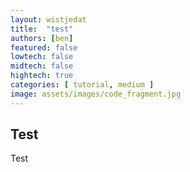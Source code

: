 ```yaml
---
layout: wistjedat
title:  "test"
authors: [ben]
featured: false
lowtech: false
midtech: false
hightech: true
categories: [ tutorial, medium ]
image: assets/images/code_fragment.jpg
---
```


## Test
Test
